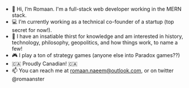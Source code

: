 - 👋 Hi, I’m Romaan. I'm a full-stack web developer working in the MERN stack.
- 💻 I’m currently working as a technical co-founder of a startup (top secret for now!).
- 🧠 I have an insatiable thirst for knowledge and am interested in history, technology, philosophy, geopolitics, and how things work, to name a few!
- 🎮 I play a ton of strategy games (anyone else into Paradox games??)
- 🇨🇦 Proudly Canadian! 🇨🇦
- 📫 You can reach me at romaan.naeem@outlook.com, or on twitter @romaanster

<!---
romaannaeem/romaannaeem is a ✨ special ✨ repository because its `README.md` (this file) appears on your GitHub profile.
You can click the Preview link to take a look at your changes.
--->
